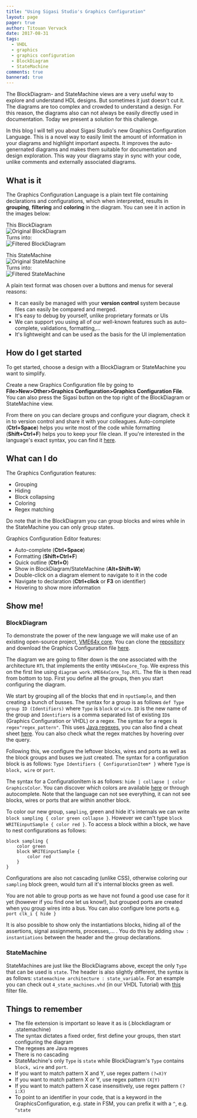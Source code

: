 ```yaml
---
title: "Using Sigasi Studio's Graphics Configuration"
layout: page
pager: true
author: Titouan Vervack
date: 2017-08-31
tags: 
  - VHDL
  - graphics
  - graphics configuration
  - BlockDiagram
  - StateMachine
comments: true
bannerad: true
---
```


The BlockDiagram- and StateMachine views are a very useful way to explore and understand HDL designs. But sometimes it just doesn't cut it.
The diagrams are too complex and crowded to understand a design.
For this reason, the diagrams also can not always be easily directly used in documentation.
Today we present a solution for this challenge.

In this blog I will tell you about Sigasi Studio's new Graphics Configuration Language.
This is a novel way to easily limit the amount of information in your diagrams and highlight important aspects.
It improves the auto-genernated diagrams and makes them suitable for documentation and design exploration.
This way your diagrams stay in sync with your code, unlike comments and externally associated diagrams.

## What is it
The Graphics Configuration Language is a plain text file containing declarations and configurations, which when interpreted, results in **grouping**, **filtering** and **coloring** in the diagram.
You can see it in action in the images below:

This BlockDiagram  
![Original BlockDiagram](using-graphics-configuration/BdOriginal.svg)  
Turns into:  
![Filtered BlockDiagram](using-graphics-configuration/BdFiltered.svg)  

This StateMachine  
![Original StateMachine](using-graphics-configuration/FsmOriginal.svg)  
Turns into:  
![Filtered StateMachine](using-graphics-configuration/FsmFiltered.svg)  

A plain text format was chosen over a buttons and menus for several reasons:

* It can easily be managed with your **version control** system because files can easily be compared and merged.
* It's easy to debug by yourself, unlike proprietary formats or UIs
* We can support you using all of our well-known features such as auto-complete, validations, formatting,...
* It's lightweight and can be used as the basis for the UI implementation

## How do I get started
To get started, choose a design with a BlockDiagram or StateMachine you want to simplify.

Create a new Graphics Configuration file by going to **File>New>Other>Graphics Configuration>Graphics Configuration File**.
You can also press the Sigasi button on the top right of the BlockDiagram or StateMachine view.

From there on you can declare groups and configure your diagram, check it in to version control and share it with your colleagues.
Auto-complete (**Ctrl+Space**) helps you write most of the code while formatting (**Shift+Ctrl+F**) helps you to keep your file clean.
If you're interested in the language's exact syntax, you can find it [here](graphics.ebnf.html).

## What can I do
The Graphics Configuration features:

* Grouping
* Hiding
* Block collapsing
* Coloring
* Regex matching

Do note that in the BlockDiagram you can group blocks and wires while in the StateMachine you can only group states.

Graphics Configuration Editor features:

* Auto-complete (**Ctrl+Space**)
* Formatting (**Shift+Ctrl+F**)
* Quick outline (**Ctrl+O**)
* Show in BlockDiagram/StateMachine (**Alt+Shift+W**)
* Double-click on a diagram element to navigate to it in the code
* Navigate to declaration (**Ctrl+click** or **F3** on identifier)
* Hovering to show more information

## Show me!

### BlockDiagram

To demonstrate the power of the new language we will make use of an existing open-source project, [VME64x core](https://www.ohwr.org/projects/vme64x-core).
You can clone the [repository](git://ohwr.org/hdl-core-lib/vme64x-core.git) and download the Graphics Configuration file [here](using-graphics-configuration/VME64xCore_Top.blockdiagram).

The diagram we are going to filter down is the one associated with the architecture `RTL` that implements the entity `VME64xCore_Top`.
We express this on the first line using `diagram work.VME64xCore_Top.RTL`.
The file is then read from bottom to top. First you define all the groups, then you start configuring the diagram.

We start by grouping all of the blocks that end in `nputSample`, and then creating a bunch of busses.
The syntax for a group is as follows `def Type group ID (Identifiers)` where `Type` is `block` or `wire`.
`ID` is the new name of the group and `Identifiers` is a comma separated list of existing `ID`s (Graphics Configuration or VHDL) or a regex.
The syntax for a regex is `regex"regex_pattern"`. This uses [Java regexes](https://docs.oracle.com/javase/8/docs/api/java/util/regex/Pattern.html), you can also find a cheat sheet [here](http://files.zeroturnaround.com/pdf/zt_regular-expressions-cheat-sheet.pdf).
You can also check what the regex matches by hovering over the query.

Following this, we configure the leftover blocks, wires and ports as well as the block groups and buses we just created.
The syntax for a configuration block is as follows: `Type Identifiers { ConfigurationItem* }` where `Type` is `block, wire` or `port`.

The syntax for a ConfigurationItem is as follows: `hide | collapse | color GraphicsColor`. You can discover which colors are available [here](graphics.ebnf.html#GraphicsColor) or through autocomplete.
Note that the language can not see everything, it can not see blocks, wires or ports that are within another block.

To color our new group, `sampling`, green and hide it's internals we can write `block sampling { color green collapse }`.
However we can't type `block WRITEinputSample { color red }`. To access a block within a block, we have to nest configurations as follows:
```
block sampling {
    color green
    block WRITEinputSample {
        color red
    }
}
```

Configurations are also not cascading (unlike CSS), otherwise coloring our `sampling` block green, would turn all it's internal blocks green as well.

You are not able to group ports as we have not found a good use case for it yet (however if you find one let us know!), but grouped ports are created when you group wires into a bus.
You can also configure lone ports e.g. `port clk_i { hide }`

It is also possible to show only the instantiations blocks, hiding all of the assertions, signal assignments, processes,... .
You do this by adding `show : instantiations` between the header and the group declarations.

### StateMachine

StateMachines are just like the BlockDiagrams above, except the only `Type` that can be used is `state`.
The header is also slightly different, the syntax is as follows: `statemachine architecture : state_variable`.
For an example you can check out `4_state_machines.vhd` (in our VHDL Tutorial) with [this](using-graphics-configuration/4_state_machines.statemachine) filter file.

## Things to remember

* The file extension is important so leave it as is (.blockdiagram or .statemachine)
* The syntax dictates a fixed order, first define your groups, then start configuring the diagram
* The regexes are Java regexes
* There is no cascading
* StateMachine's only `Type` is `state` while BlockDiagram's `Type` contains `block, wire` and `port`.
* If you want to match pattern X and Y, use regex pattern `(?=X)Y`
* If you want to match pattern X or Y, use regex pattern `(X|Y)`
* If you want to match pattern X case insensitively, use regex pattern `(?i:X)`
* To point to an identifier in your code, that is a keyword in the GraphicsConfiguration, e.g. state in FSM,
you can prefix it with a `^`, e.g. `^state`

